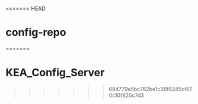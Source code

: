 <<<<<<< HEAD
# config-repo
=======
# KEA_Config_Server
>>>>>>> 694779e5bc762be1c36f8245cf470c10f820c7d3
